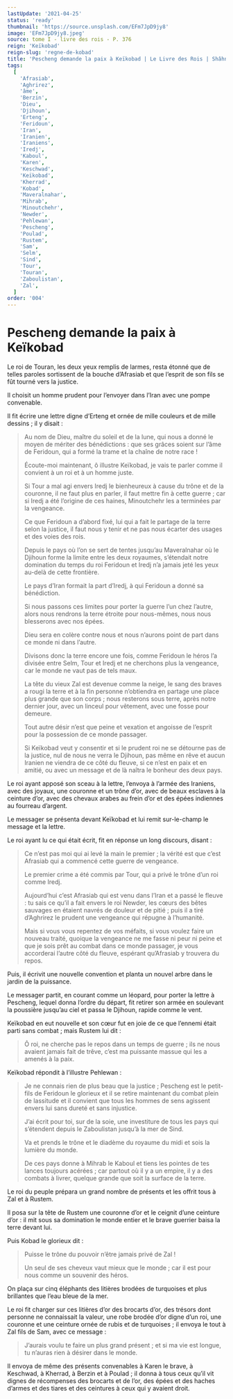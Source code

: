 ```yaml
---
lastUpdate: '2021-04-25'
status: 'ready'
thumbnail: 'https://source.unsplash.com/EFm7JpD9jy8'
image: 'EFm7JpD9jy8.jpeg'
source: tome I - livre des rois - P. 376
reign: 'Keïkobad'
reign-slug: 'regne-de-kobad'
title: 'Pescheng demande la paix à Keïkobad | Le Livre des Rois | Shâhnâmeh'
tags:
  [
    'Afrasiab',
    'Aghrirez',
    'âme',
    'Berzin',
    'Dieu',
    'Djihoun',
    'Erteng',
    'Feridoun',
    'Iran',
    'Iranien',
    'Iraniens',
    'Iredj',
    'Kaboul',
    'Karen',
    'Keschwad',
    'Keïkobad',
    'Kherrad',
    'Kobad',
    'Maveralnahar',
    'Mihrab',
    'Minoutchehr',
    'Newder',
    'Pehlewan',
    'Pescheng',
    'Poulad',
    'Rustem',
    'Sam',
    'Selm',
    'Sind',
    'Tour',
    'Touran',
    'Zaboulistan',
    'Zal',
  ]
order: '004'
---
```


# Pescheng demande la paix à Keïkobad

Le roi de Touran, les deux yeux remplis de larmes, resta étonné que de telles paroles sortissent de la bouche d’Afrasiab et que l’esprit de son fils se fût tourné vers la justice.

Il choisit un homme prudent pour l’envoyer dans l’Iran avec une pompe convenable.

Il fit écrire une lettre digne d’Erteng et ornée de mille couleurs et de mille dessins ; il y disait :

> Au nom de Dieu, maître du soleil et de la lune, qui nous a donné le moyen de mériter des bénédictions : que ses grâces soient sur l’âme de Feridoun, qui a formé la trame et la chaîne de notre race !
>
> Écoute-moi maintenant, ô illustre Keïkobad, je vais te parler comme il convient à un roi et à un homme juste.
>
> Si Tour a mal agi envers Iredj le bienheureux à cause du trône et de la couronne, il ne faut plus en parler, il faut mettre fin à cette guerre ; car si Iredj a été l’origine de ces haines, Minoutchehr les a terminées par la vengeance.
>
> Ce que Feridoun a d’abord fixé, lui qui a fait le partage de la terre selon la justice, il faut nous y tenir et ne pas nous écarter des usages et des voies des rois.
>
> Depuis le pays où l’on se sert de tentes jusqu’au Maveralnahar où le Djihoun forme la limite entre les deux royaumes, s’étendait notre domination du temps du roi Feridoun et Iredj n’a jamais jeté les yeux au-delà de cette frontière.
>
> Le pays d’Iran formait la part d’Iredj, à qui Feridoun a donné sa bénédiction.
>
> Si nous passons ces limites pour porter la guerre l’un chez l’autre, alors nous rendrons la terre étroite pour nous-mêmes, nous nous blesserons avec nos épées.
>
> Dieu sera en colère contre nous et nous n’aurons point de part dans ce monde ni dans l’autre.
>
> Divisons donc la terre encore une fois, comme Feridoun le héros l’a divisée entre Selm, Tour et Iredj et ne cherchons plus la vengeance, car le monde ne vaut pas de tels maux.
>
> La tête du vieux Zal est devenue comme la neige, le sang des braves a rougi la terre et à la fin personne n’obtiendra en partage une place plus grande que son corps ; nous resterons sous terre, après notre dernier jour, avec un linceul pour vêtement, avec une fosse pour demeure.
>
> Tout autre désir n’est que peine et vexation et angoisse de l’esprit pour la possession de ce monde passager.
>
> Si Keïkobad veut y consentir et si le prudent roi ne se détourne pas de la justice, nul de nous ne verra le Djihoun, pas même en rêve et aucun Iranien ne viendra de ce côté du fleuve, si ce n’est en paix et en amitié, ou avec un message et de là naîtra le bonheur des deux pays.

Le roi ayant apposé son sceau à la lettre, l’envoya à l’armée des Iraniens, avec des joyaux, une couronne et un trône d’or, avec de beaux esclaves à la ceinture d’or, avec des chevaux arabes au frein d’or et des épées indiennes au fourreau d’argent.

Le messager se présenta devant Keïkobad et lui remit sur-le-champ le message et la lettre.

Le roi ayant lu ce qui était écrit, fit en réponse un long discours, disant :

> Ce n’est pas moi qui ai levé la main le premier ; la vérité est que c’est Afrasiab qui a commencé cette guerre de vengeance.
>
> Le premier crime a été commis par Tour, qui a privé le trône d’un roi comme Iredj.
>
> Aujourd’hui c’est Afrasiab qui est venu dans l’Iran et a passé le fleuve : tu sais ce qu’il a fait envers le roi Newder, les cœurs des bêtes sauvages en étaient navrés de douleur et de pitié ; puis il a tiré d’Aghrirez le prudent une vengeance qui répugne à l’humanité.
>
> Mais si vous vous repentez de vos méfaits, si vous voulez faire un nouveau traité, quoique la vengeance ne me fasse ni peur ni peine et que je sois prêt au combat dans ce monde passager, je vous accorderai l’autre côté du fleuve, espérant qu’Afrasiab y trouvera du repos.

Puis, il écrivit une nouvelle convention et planta un nouvel arbre dans le jardin de la puissance.

Le messager partit, en courant comme un léopard, pour porter la lettre à Pescheng, lequel donna l’ordre du départ, fit retirer son armée en soulevant la poussière jusqu’au ciel et passa le Djihoun, rapide comme le vent.

Keïkobad en eut nouvelle et son cœur fut en joie de ce que l’ennemi était parti sans combat ; mais Rustem lui dit :

> Ô roi, ne cherche pas le repos dans un temps de guerre ; ils ne nous avaient jamais fait de trêve, c’est ma puissante massue qui les a amenés à la paix.

Keïkobad répondit à l’illustre Pehlewan :

> Je ne connais rien de plus beau que la justice ; Pescheng est le petit-fils de Feridoun le glorieux et il se retire maintenant du combat plein de lassitude et il convient que tous les hommes de sens agissent envers lui sans dureté et sans injustice.
>
> J’ai écrit pour toi, sur de la soie, une investiture de tous les pays qui s’étendent depuis le Zaboulistan jusqu’à la mer de Sind.
>
> Va et prends le trône et le diadème du royaume du midi et sois la lumière du monde.
>
> De ces pays donne à Mihrab le Kaboul et tiens les pointes de tes lances toujours acérées ; car partout où il y a un empire, il y a des combats à livrer, quelque grande que soit la surface de la terre.

Le roi du peuple prépara un grand nombre de présents et les offrit tous à Zal et à Rustem.

Il posa sur la tête de Rustem une couronne d’or et le ceignit d’une ceinture d’or : il mit sous sa domination le monde entier et le brave guerrier baisa la terre devant lui.

Puis Kobad le glorieux dit :

> Puisse le trône du pouvoir n’être jamais privé de Zal !
>
> Un seul de ses cheveux vaut mieux que le monde ; car il est pour nous comme un souvenir des héros.

On plaça sur cinq éléphants des litières brodées de turquoises et plus brillantes que l’eau bleue de la mer.

Le roi fit charger sur ces litières d’or des brocarts d’or, des trésors dont personne ne connaissait la valeur, une robe brodée d’or digne d’un roi, une couronne et une ceinture ornée de rubis et de turquoises ; il envoya le tout à Zal fils de Sam, avec ce message :

> J’aurais voulu te faire un plus grand présent ; et si ma vie est longue, tu n’auras rien à désirer dans le monde.

Il envoya de même des présents convenables à Karen le brave, à Keschwad, à Kherrad, à Berzin et à Poulad ; il donna à tous ceux qu’il vit dignes de récompenses des brocarts et de l’or, des épées et des haches d’armes et des tiares et des ceintures à ceux qui y avaient droit.
